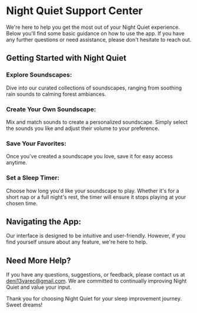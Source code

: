 # Night Quiet Support Center

We're here to help you get the most out of your Night Quiet experience. Below you'll find some basic guidance on how to use the app. If you have any further questions or need assistance, please don't hesitate to reach out.

## Getting Started with Night Quiet

### Explore Soundscapes:
Dive into our curated collections of soundscapes, ranging from soothing rain sounds to calming forest ambiances.

### Create Your Own Soundscape:
Mix and match sounds to create a personalized soundscape. Simply select the sounds you like and adjust their volume to your preference.

### Save Your Favorites:
Once you've created a soundscape you love, save it for easy access anytime.

### Set a Sleep Timer:
Choose how long you'd like your soundscape to play. Whether it's for a short nap or a full night's rest, the timer will ensure it stops playing at your chosen time.

## Navigating the App:
Our interface is designed to be intuitive and user-friendly. However, if you find yourself unsure about any feature, we're here to help.

## Need More Help?
If you have any questions, suggestions, or feedback, please contact us at [deni13yarec@gmail.com](mailto:deni13yarec@gmail.com). We are committed to continually improving Night Quiet and value your input.

Thank you for choosing Night Quiet for your sleep improvement journey. Sweet dreams!
